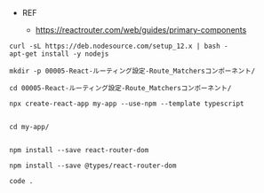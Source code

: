 - REF

  - https://reactrouter.com/web/guides/primary-components

```
curl -sL https://deb.nodesource.com/setup_12.x | bash -
apt-get install -y nodejs
```


```
mkdir -p 00005-React-ルーティング設定-Route_Matchersコンポーネント/

cd 00005-React-ルーティング設定-Route_Matchersコンポーネント/

npx create-react-app my-app --use-npm --template typescript


cd my-app/


npm install --save react-router-dom

npm install --save @types/react-router-dom

code .
```



